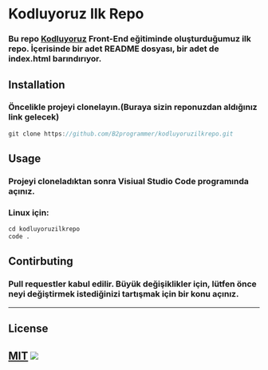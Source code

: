 # Kodluyoruz Ilk Repo
### Bu repo [Kodluyoruz](https://www.kodluyoruz.org/) Front-End eğitiminde oluşturduğumuz ilk repo. İçerisinde bir adet README dosyası, bir adet de index.html barındırıyor.

## Installation
### Öncelikle projeyi clonelayın.(Buraya sizin reponuzdan aldığınız link gelecek)

```cs
git clone https://github.com/B2programmer/kodluyoruzilkrepo.git
``` 
## Usage
### Projeyi cloneladıktan sonra Visiual Studio Code programında açınız.
### Linux için:

```css
cd kodluyoruzilkrepo
code .
```
## Contirbuting
### Pull requestler kabul edilir. Büyük değişiklikler için, lütfen önce neyi değiştirmek istediğinizi tartışmak için bir konu açınız.
---

## License

[MIT](https://choosealicense.com/licenses/mit/)
![](https://camo.githubusercontent.com/06cfb69ee04911283e17b4523b0b861f111ad91fd51d7a65f944e6d1a10674bf/68747470733a2f2f6d69726f2e6d656469756d2e636f6d2f6d61782f333135302f322a545a654b306b794854524856763367556938427451672e706e67)
-
